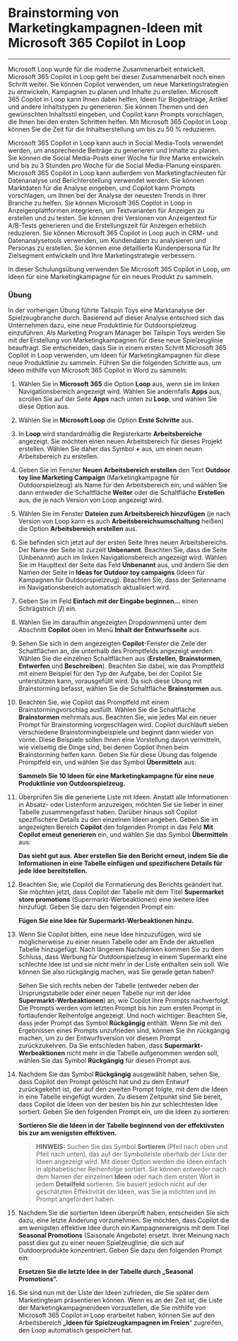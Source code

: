 # Brainstorming von Marketingkampagnen-Ideen mit Microsoft 365 Copilot in Loop
---
Microsoft Loop wurde für die moderne Zusammenarbeit entwickelt. Microsoft 365 Copilot in Loop geht bei dieser Zusammenarbeit noch einen Schritt weiter. Sie können Copilot verwenden, um neue Marketingstrategien zu entwickeln, Kampagnen zu planen und Inhalte zu erstellen. Microsoft 365 Copilot in Loop kann Ihnen dabei helfen, Ideen für Blogbeiträge, Artikel und andere Inhaltstypen zu generieren. Sie können Themen und den gewünschten Inhaltsstil eingeben, und Copilot kann Prompts vorschlagen, die Ihnen bei den ersten Schritten helfen. Mit Microsoft 365 Copilot in Loop können Sie die Zeit für die Inhaltserstellung um bis zu 50 % reduzieren.

Microsoft 365 Copilot in Loop kann auch in Social Media-Tools verwendet werden, um ansprechende Beiträge zu generieren und Inhalte zu planen. Sie können die Social Media-Posts einer Woche für Ihre Marke entwickeln und bis zu 3 Stunden pro Woche für die Social Media-Planung einsparen. Microsoft 365 Copilot in Loop kann außerdem von Marketingfachleuten für Datenanalyse und Berichterstellung verwendet werden. Sie können Marktdaten für die Analyse eingeben, und Copilot kann Prompts vorschlagen, um Ihnen bei der Analyse der neuesten Trends in Ihrer Branche zu helfen. Sie können Microsoft 365 Copilot in Loop in Anzeigenplattformen integrieren, um Textvarianten für Anzeigen zu erstellen und zu testen. Sie können drei Versionen von Anzeigentext für A/B-Tests generieren und die Erstellungszeit für Anzeigen erheblich reduzieren. Sie können Microsoft 365 Copilot in Loop auch in CRM- und Datenanalysetools verwenden, um Kundendaten zu analysieren und Personas zu erstellen. Sie können eine detaillierte Kundenpersona für Ihr Zielsegment entwickeln und Ihre Marketingstrategie verbessern.

In dieser Schulungsübung verwenden Sie Microsoft 365 Copilot in Loop, um Ideen für eine Marketingkampagne für ein neues Produkt zu sammeln.

### Übung

In der vorherigen Übung führte Tailspin Toys eine Marktanalyse der Spielzeugbranche durch. Basierend auf dieser Analyse entschied sich das Unternehmen dazu, eine neue Produktlinie für Outdoorspielzeug einzuführen. Als Marketing Program Manager bei Tailspin Toys werden Sie mit der Erstellung von Marketingkampagnen für diese neue Spielzeuglinie beauftragt. Sie entscheiden, dass Sie in einem ersten Schritt Microsoft 365 Copilot in Loop verwenden, um Ideen für Marketingkampagnen für diese neue Produktlinie zu sammeln. Führen Sie die folgenden Schritte aus, um Ideen mithilfe von Microsoft 365 Copilot in Word zu sammeln:

1.  Wählen Sie in **Microsoft 365** die Option **Loop** aus, wenn sie im linken Navigationsbereich angezeigt wird. Wählen Sie andernfalls **Apps** aus, scrollen Sie auf der Seite **Apps** nach unten zu **Loop**, und wählen Sie diese Option aus.
2.  Wählen Sie in **Microsoft Loop** die Option **Erste Schritte** aus.
3.  In **Loop** wird standardmäßig die Registerkarte **Arbeitsbereiche** angezeigt. Sie möchten einen neuen Arbeitsbereich für dieses Projekt erstellen. Wählen Sie daher das Symbol **+** aus, um einen neuen Arbeitsbereich zu erstellen.
4.  Geben Sie im Fenster **Neuen Arbeitsbereich erstellen** den Text **Outdoor toy line Marketing Campaign** (Marketingkampagne für Outdoorspielzeug) als Name für den Arbeitsbereich ein, und wählen Sie dann entweder die Schaltfläche **Weiter** oder die Schaltfläche **Erstellen** aus, die je nach Version von Loop angezeigt wird.
5.  Wählen Sie im Fenster **Dateien zum Arbeitsbereich hinzufügen** (je nach Version von Loop kann es auch **Arbeitsbereichsumschaltung** heißen) die Option **Arbeitsbereich erstellen** aus.
6.  Sie befinden sich jetzt auf der ersten Seite Ihres neuen Arbeitsbereichs. Der Name der Seite ist zurzeit **Unbenannt**. Beachten Sie, dass die Seite (Unbenannt) auch im linken Navigationsbereich angezeigt wird. Wählen Sie im Haupttext der Seite das Feld **Unbenannt** aus, und ändern Sie den Namen der Seite in **Ideas for Outdoor toy campaigns** (Ideen für Kampagnen für Outdoorspielzeug). Beachten Sie, dass der Seitenname im Navigationsbereich automatisch aktualisiert wird.
7.  Geben Sie im Feld **Einfach mit der Eingabe beginnen...** einen Schrägstrich (**/**) ein.
8.  Wählen Sie im daraufhin angezeigten Dropdownmenü unter dem Abschnitt **Copilot** oben im Menü **Inhalt der Entwurfsseite** aus.
9.  Sehen Sie sich in dem angezeigten **Copilot**-Fenster die Zeile der Schaltflächen an, die unterhalb des Promptfelds angezeigt werden. Wählen Sie die einzelnen Schaltflächen aus (**Erstellen**, **Brainstormen**, **Entwerfen** und **Beschreiben**). Beachten Sie dabei, wie das Promptfeld mit einem Beispiel für den Typ der Aufgabe, bei der Copilot Sie unterstützen kann, vorausgefüllt wird. Da sich diese Übung mit Brainstorming befasst, wählen Sie die Schaltfläche **Brainstormen** aus.
10. Beachten Sie, wie Copilot das Promptfeld mit einem Brainstormingvorschlag ausfüllt. Wählen Sie die Schaltfläche **Brainstormen** mehrmals aus. Beachten Sie, wie jedes Mal ein neuer Prompt für Brainstorming vorgeschlagen wird. Copilot durchläuft sieben verschiedene Brainstormingbeispiele und beginnt dann wieder von vorne. Diese Beispiele sollen Ihnen eine Vorstellung davon vermitteln, wie vielseitig die Dinge sind, bei denen Copilot Ihnen beim Brainstorming helfen kann. Geben Sie für diese Übung das folgende Promptfeld ein, und wählen Sie das Symbol **Übermitteln** aus:
    
    **Sammeln Sie 10 Ideen für eine Marketingkampagne für eine neue Produktlinie von Outdoorspielzeug.**
11. Überprüfen Sie die generierte Liste mit Ideen. Anstatt alle Informationen in Absatz- oder Listenform anzuzeigen, möchten Sie sie lieber in einer Tabelle zusammengefasst haben. Darüber hinaus soll Copilot spezifischere Details zu den einzelnen Ideen angeben. Geben Sie im angezeigten Bereich **Copilot** den folgenden Prompt in das Feld **Mit Copilot erneut generieren** ein, und wählen Sie das Symbol **Übermitteln** aus:
    
    **Das sieht gut aus. Aber erstellen Sie den Bericht erneut, indem Sie die Informationen in eine Tabelle einfügen und spezifischere Details für jede Idee bereitstellen.**
12. Beachten Sie, wie Copilot die Formatierung des Berichts geändert hat. Sie möchten jetzt, dass Copilot der Tabelle mit dem Titel **Supermarket store promotions** (Supermarkt-Werbeaktionen) eine weitere Idee hinzufügt. Geben Sie dazu den folgenden Prompt ein:
    
    **Fügen Sie eine Idee für Supermarkt-Werbeaktionen hinzu.**
13. Wenn Sie Copilot bitten, eine neue Idee hinzuzufügen, wird sie möglicherweise zu einer neuen Tabelle oder am Ende der aktuellen Tabelle hinzugefügt. Nach längerem Nachdenken kommen Sie zu dem Schluss, dass Werbung für Outdoorspielzeug in einem Supermarkt eine schlechte Idee ist und sie nicht mehr in der Liste enthalten sein soll. Wie können Sie also rückgängig machen, was Sie gerade getan haben?
    
    Sehen Sie sich rechts neben der Tabelle (entweder neben der Ursprungstabelle oder einer neuen Tabelle nur mit der Idee **Supermarkt-Werbeaktionen**) an, wie Copilot Ihre Prompts nachverfolgt. Die Prompts werden vom letzten Prompt bis hin zum ersten Prompt in fortlaufender Reihenfolge angezeigt. Und noch wichtiger: Beachten Sie, dass jeder Prompt das Symbol **Rückgängig** enthält. Wenn Sie mit den Ergebnissen eines Prompts unzufrieden sind, können Sie ihn rückgängig machen, um zu der Entwurfsversion vor diesem Prompt zurückzukehren. Da Sie entschieden haben, dass **Supermarkt-Werbeaktionen** nicht mehr in die Tabelle aufgenommen werden soll, wählen Sie das Symbol **Rückgängig** für diesen Prompt aus.
14. Nachdem Sie das Symbol **Rückgängig** ausgewählt haben, sehen Sie, dass Copilot den Prompt gelöscht hat und zu dem Entwurf zurückgekehrt ist, der auf den zweiten Prompt folgte, mit dem die Ideen in eine Tabelle eingefügt wurden. Zu diesem Zeitpunkt sind Sie bereit, dass Copilot die Ideen von der besten bis hin zur schlechtesten Idee sortiert. Geben Sie den folgenden Prompt ein, um die Ideen zu sortieren:
    
    **Sortieren Sie die Ideen in der Tabelle beginnend von der effektivsten bis zur am wenigsten effektiven.**
    
    > **HINWEIS:** Suchen Sie das Symbol **Sortieren** (Pfeil nach oben und Pfeil nach unten), das auf der Symbolleiste oberhalb der Liste der Ideen angezeigt wird. Mit dieser Option werden die Ideen einfach in alphabetischer Reihenfolge sortiert. Sie können entweder nach dem Namen der einzelnen **Ideen** oder nach dem ersten Wort in jedem **Detailfeld** sortieren. Sie basiert jedoch nicht auf der geschätzten Effektivität der Ideen, was Sie ja möchten und im Prompt angefordert haben.
15. Nachdem Sie die sortierten Ideen überprüft haben, entscheiden Sie sich dazu, eine letzte Änderung vorzunehmen. Sie möchten, dass Copilot die am wenigsten effektive Idee durch ein Kampagnenereignis mit dem Titel **Seasonal Promotions** (Saisonale Angebote) ersetzt. Ihrer Meinung nach passt dies gut zu einer neuen Spielzeuglinie, die sich auf Outdoorprodukte konzentriert. Geben Sie dazu den folgenden Prompt ein:
    
    **Ersetzen Sie die letzte Idee in der Tabelle durch „Seasonal Promotions“.**
16. Sie sind nun mit der Liste der Ideen zufrieden, die Sie später dem Marketingteam präsentieren können. Wenn es an der Zeit ist, die Liste der Marketingkampagnenideen vorzustellen, die Sie mithilfe von Microsoft 365 Copilot in Loop erarbeitet haben, können Sie auf den Arbeitsbereich **„Ideen für Spielzeugkampagnen im Freien**“ zugreifen, den Loop automatisch gespeichert hat.
